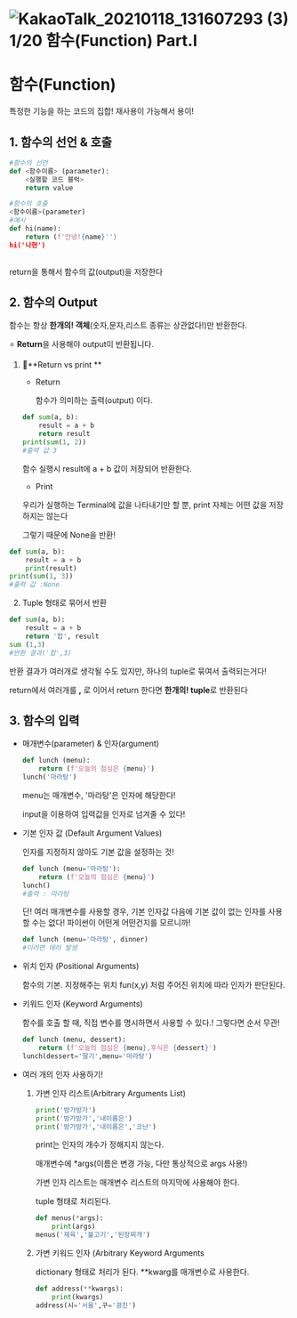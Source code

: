 # ![KakaoTalk_20210118_131607293 (3)](https://user-images.githubusercontent.com/77470429/105180887-786ef580-5b6e-11eb-8368-32076cf36c2f.jpg)1/20 함수(Function) Part.I

# 함수(Function)

특정한 기능을 하는 코드의 집합! 재사용이 가능해서 용이!

## 1. 함수의 선언 & 호출

```python
#함수의 선언
def <함수이름> (parameter):
    <실행할 코드 블럭>
    return value

#함수의 호출
<함수이름>(parameter)
#예시
def hi(name):
    return (f'안녕!{name}'')
hi('나현')
    
```

return을 통해서 함수의 값(output)을 저장한다

## 2. 함수의 Output

함수는 항상 **한개의! 객체**(숫자,문자,리스트 종류는 상관없다!)만 반환한다.

:star: **Return**을 사용해야 output이 반환됩니다.

1. :pencil:**Return vs print **

   - Return

     함수가 의미하는 출력(output) 이다. 

   ```python
   def sum(a, b):
       result = a + b
       return result
   print(sum(1, 2))
   #출력 값 3
   ```

   함수 실행시 result에 a + b 값이 저장되어 반환한다.

   - Print

   우리가 실행하는 Terminal에 값을 나타내기만 할 뿐, print 자체는 어떤 값을 저장하지는 않는다

   그렇기 때문에 None을 반환!

```python
def sum(a, b):
    result = a + b
    print(result)
print(sum(1, 3))
#출력 값 :None
```

2.  Tuple 형태로 묶어서 반환

   ```python
   def sum(a, b):
       result = a + b
       return '합', result
   sum (1,3)
   #반환 결과('합',3)
   ```

   반환 결과가 여러개로 생각될 수도 있지만, 하나의 tuple로 묶여서 출력되는거다!

   return에서 여러개를 **,** 로 이어서 return 한다면 **한개의! tuple**로 반환된다

## 3. 함수의 입력

- 매개변수(parameter) & 인자(argument)

  ```python
  def lunch (menu):
      return (f'오늘의 점심은 {menu}')
  lunch('마라탕')
  ```

  menu는 매개변수, '마라탕'은 인자에 해당한다!

  input을 이용하여 입력값을 인자로 넘겨줄 수 있다!

- 기본 인자 값 (Default Argument Values)

  인자를 지정하지 않아도 기본 값을 설정하는 것!

  ```python
  def lunch (menu='마라탕'):
      return (f'오늘의 점심은 {menu}')
  lunch()
  #출력 : 마라탕
  ```

  단! 여러 매개변수를 사용할 경우, 기본 인자값 다음에 기본 값이 없는 인자를 사용할 수는 없다! 파이썬이 어떤게 어떤건지를 모르니까!

  ```python
  def lunch (menu='마라탕', dinner)
  #이러면 에러 발생
  ```

- 위치 인자 (Positional Arguments)

  함수의 기본. 지정해주는 위치 fun(x,y)  처럼 주어진 위치에 따라 인자가 판단된다.

- 키워드 인자 (Keyword Arguments)

  함수를 호출 할 때, 직접 변수를 명시하면서 사용할 수 있다.! 그렇다면 순서 무관!

  ```python
  def lunch (menu, dessert):
      return (f'오늘의 점심은 {menu},후식은 {dessert}')
  lunch(dessert='딸기',menu='마라탕')
  ```

- 여러 개의 인자 사용하기!

  1. 가변 인자 리스트(Arbitrary Arguments List)

     ```python
     print('방가방가')
     print('방가방가','내이름은')
     print('방가방가','내이름은','코난')
     ```

     print는 인자의 개수가 정해지지 않는다.

      매개변수에 *args(이름은 변경 가능, 다만 통상적으로 args 사용!)

     가변 인자 리스트는 매개변수 리스트의 마지막에 사용해야 한다. 

     tuple 형태로 처리된다.

     ```python
     def menus(*args):
         print(args)
     menus('제육','불고기','된장찌개')
     ```

  2. 가변 키워드 인자 (Arbitrary Keyword Arguments

     dictionary 형태로 처리가 된다. **kwarg를 매개변수로 사용한다.

     ```python
     def address(**kwargs):
         print(kwargs)
     address(시='서울',구='광진')
     ```

     
